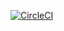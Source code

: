 [![CircleCI](https://circleci.com/gh/espebra/filebin2.svg?style=shield)](https://circleci.com/gh/espebra/filebin2)
